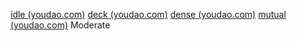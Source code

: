 [idle (youdao.com)](https://dict.youdao.com/result?word=idle&lang=en)
[deck (youdao.com)](https://dict.youdao.com/result?word=deck&lang=en)
[dense (youdao.com)](https://dict.youdao.com/result?word=dense&lang=en)
[mutual (youdao.com)](https://dict.youdao.com/result?word=mutual&lang=en)
Moderate